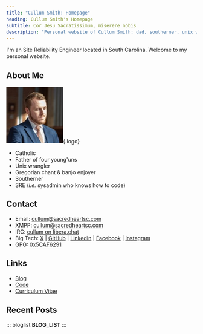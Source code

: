 ```yaml
---
title: "Cullum Smith: Homepage"
heading: Cullum Smith's Homepage
subtitle: Cor Jesu Sacratissimum, miserere nobis
description: "Personal website of Cullum Smith: dad, southerner, unix wrangler, banjo enjoyer"
---
```


I'm an Site Reliability Engineer located in South Carolina. Welcome to my personal website.

## About Me
![](me.jpg "Cullum Smith"){.logo}

- Catholic
- Father of four young'uns
- Unix wrangler
- Gregorian chant & banjo enjoyer
- Southerner
- SRE (*i.e.* sysadmin who knows how to code)

## Contact
- Email: [cullum@sacredheartsc.com](mailto:cullum@sacredheartsc.com)
- XMPP: [cullum@sacredheartsc.com](xmpp:cullum@sacredheartsc.com?message)
- IRC: [cullum on libera.chat](ircs://irc.libera.chat/cullum,isnick)
- Big Tech: [X](https://x.com/CullumSmith) |
            [GitHub](https://github.com/cullumsmith) |
            [LinkedIn](https://www.linkedin.com/in/cullumsmith/) |
            [Facebook](https://www.facebook.com/CullumSmith01) |
            [Instagram](https://www.instagram.com/cullumsmith01/)
- GPG: [0x5CAF6291](/gpg.asc)

## Links
- [Blog](/blog/)
- [Code](https://git.sacredheartsc.com/)
- [Curriculum Vitae](/cv/)

## Recent Posts

::: bloglist
__BLOG_LIST__
:::
